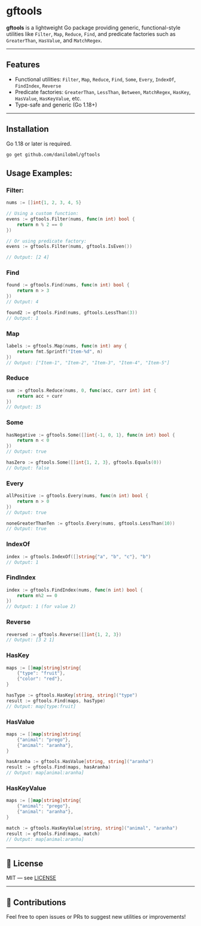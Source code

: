 # gftools

**gftools** is a lightweight Go package providing generic, functional-style utilities like `Filter`, `Map`, `Reduce`, `Find`, and predicate factories such as `GreaterThan`, `HasValue`, and `MatchRegex`.

---

## Features

- Functional utilities: `Filter`, `Map`, `Reduce`, `Find`, `Some`, `Every`, `IndexOf`, `FindIndex`, `Reverse`
- Predicate factories: `GreaterThan`, `LessThan`, `Between`, `MatchRegex`, `HasKey`, `HasValue`, `HasKeyValue`, etc.
- Type-safe and generic (Go 1.18+)

---

## Installation

Go 1.18 or later is required.

```sh
go get github.com/danilobml/gftools
```

## Usage Examples:

### Filter:

```go
nums := []int{1, 2, 3, 4, 5}

// Using a custom function:
evens := gftools.Filter(nums, func(n int) bool {
	return n % 2 == 0
})

// Or using predicate factory:
evens := gftools.Filter(nums, gftools.IsEven())

// Output: [2 4]
```
### Find

```go
found := gftools.Find(nums, func(n int) bool {
	return n > 3
})
// Output: 4

found2 := gftools.Find(nums, gftools.LessThan(3))
// Output: 1
```

### Map

```go
labels := gftools.Map(nums, func(n int) any {
	return fmt.Sprintf("Item-%d", n)
})
// Output: ["Item-1", "Item-2", "Item-3", "Item-4", "Item-5"]
```

### Reduce

```go
sum := gftools.Reduce(nums, 0, func(acc, curr int) int {
	return acc + curr
})
// Output: 15
```

### Some

```go
hasNegative := gftools.Some([]int{-1, 0, 1}, func(n int) bool {
	return n < 0
})
// Output: true

hasZero := gftools.Some([]int{1, 2, 3}, gftools.Equals(0))
// Output: false
```

### Every

```go
allPositive := gftools.Every(nums, func(n int) bool {
	return n > 0
})
// Output: true

noneGreaterThanTen := gftools.Every(nums, gftools.LessThan(10))
// Output: true
```

### IndexOf

```go
index := gftools.IndexOf([]string{"a", "b", "c"}, "b")
// Output: 1
```

### FindIndex

```go
index := gftools.FindIndex(nums, func(n int) bool {
	return n%2 == 0
})
// Output: 1 (for value 2)
```

### Reverse

```go
reversed := gftools.Reverse([]int{1, 2, 3})
// Output: [3 2 1]
```

### HasKey

```go
maps := []map[string]string{
	{"type": "fruit"},
	{"color": "red"},
}

hasType := gftools.HasKey[string, string]("type")
result := gftools.Find(maps, hasType)
// Output: map[type:fruit]
```

### HasValue

```go
maps := []map[string]string{
	{"animal": "prego"},
	{"animal": "aranha"},
}

hasAranha := gftools.HasValue[string, string]("aranha")
result := gftools.Find(maps, hasAranha)
// Output: map[animal:aranha]
```

### HasKeyValue

```go
maps := []map[string]string{
	{"animal": "prego"},
	{"animal": "aranha"},
}

match := gftools.HasKeyValue[string, string]("animal", "aranha")
result := gftools.Find(maps, match)
// Output: map[animal:aranha]
```

---

## 📖 License

MIT — see [LICENSE](LICENSE)

---

## 🙌 Contributions

Feel free to open issues or PRs to suggest new utilities or improvements!
